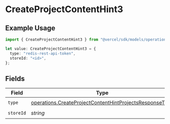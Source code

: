 # CreateProjectContentHint3

## Example Usage

```typescript
import { CreateProjectContentHint3 } from "@vercel/sdk/models/operations/createproject.js";

let value: CreateProjectContentHint3 = {
  type: "redis-rest-api-token",
  storeId: "<id>",
};
```

## Fields

| Field                                                                                                                              | Type                                                                                                                               | Required                                                                                                                           | Description                                                                                                                        |
| ---------------------------------------------------------------------------------------------------------------------------------- | ---------------------------------------------------------------------------------------------------------------------------------- | ---------------------------------------------------------------------------------------------------------------------------------- | ---------------------------------------------------------------------------------------------------------------------------------- |
| `type`                                                                                                                             | [operations.CreateProjectContentHintProjectsResponseType](../../models/operations/createprojectcontenthintprojectsresponsetype.md) | :heavy_check_mark:                                                                                                                 | N/A                                                                                                                                |
| `storeId`                                                                                                                          | *string*                                                                                                                           | :heavy_check_mark:                                                                                                                 | N/A                                                                                                                                |